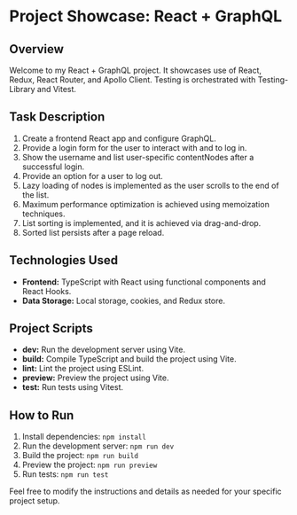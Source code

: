 # Project Showcase: React + GraphQL

## Overview

Welcome to my React + GraphQL project. It showcases use of React, Redux, React Router, and Apollo Client. Testing is orchestrated with Testing-Library and Vitest. 

## Task Description

1. Create a frontend React app and configure GraphQL.
2. Provide a login form for the user to interact with and to log in.
3. Show the username and list user-specific contentNodes after a successful login.
4. Provide an option for a user to log out.
5. Lazy loading of nodes is implemented as the user scrolls to the end of the list.
6. Maximum performance optimization is achieved using memoization techniques.
7. List sorting is implemented, and it is achieved via drag-and-drop.
8. Sorted list persists after a page reload.

## Technologies Used

- **Frontend:** TypeScript with React using functional components and React Hooks.
- **Data Storage:** Local storage, cookies, and Redux store.

## Project Scripts

- **dev:** Run the development server using Vite.
- **build:** Compile TypeScript and build the project using Vite.
- **lint:** Lint the project using ESLint.
- **preview:** Preview the project using Vite.
- **test:** Run tests using Vitest.

## How to Run

1. Install dependencies: `npm install`
2. Run the development server: `npm run dev`
3. Build the project: `npm run build`
4. Preview the project: `npm run preview`
5. Run tests: `npm run test`

Feel free to modify the instructions and details as needed for your specific project setup.
